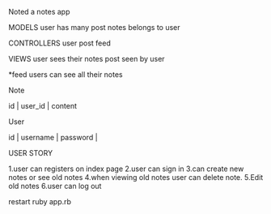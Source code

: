 Noted a notes app

MODELS
  user
    has many post
  notes
    belongs to user

CONTROLLERS
  user
  post
  feed

VIEWS
  user
    sees their notes
  post
    seen by user

  *feed
    users can see all their notes


Note

id | user_id | content

User

id | username | password |

USER STORY

1.user can registers on index page
2.user can sign in
3.can create new notes or see old notes
4.when viewing old notes user can delete note.
5.Edit old notes
6.user can log out


restart ruby app.rb
